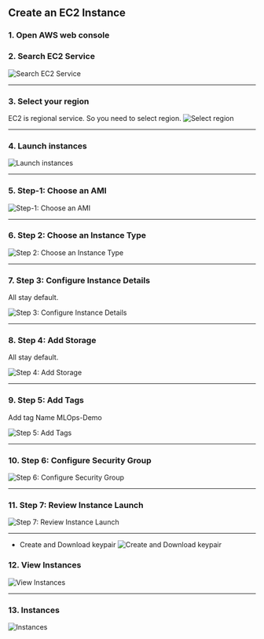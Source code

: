 

## Create an EC2 Instance
### 1. Open AWS web console

### 2. Search EC2 Service
![Search EC2 Service](images/01_search_and_select_ec2.png 'Search EC2 Service')

----------------------------------------------------------------------------

### 3. Select your region
EC2 is regional service. So you need to select region.
![Select region](images/02_select_region.png 'Select region')

----------------------------------------------------------------------------

### 4. Launch instances
![Launch instances](images/03_launch_instances.png 'Launch instances')

----------------------------------------------------------------------------

### 5. Step-1: Choose an AMI
![Step-1: Choose an AMI](images/04_choose_an_ami.png 'Step-1: Choose an AMI')

----------------------------------------------------------------------------

### 6. Step 2: Choose an Instance Type
![Step 2: Choose an Instance Type](images/05_choose_an_instance_type.png 'Step 2: Choose an Instance Type')

----------------------------------------------------------------------------

### 7. Step 3: Configure Instance Details
All stay default.

![Step 3: Configure Instance Details](images/06_configure_instance_details.png 'Step 3: Configure Instance Details')

----------------------------------------------------------------------------

### 8. Step 4: Add Storage

All stay default.

![Step 4: Add Storage](images/07_add_storage.png 'Step 4: Add Storage')

----------------------------------------------------------------------------

### 9. Step 5: Add Tags

Add tag Name MLOps-Demo

![Step 5: Add Tags](images/08_add_tags.png 'Step 5: Add Tags')


----------------------------------------------------------------------------

### 10. Step 6: Configure Security Group
![Step 6: Configure Security Group](images/09_configure_security_group.png 'Step 6: Configure Security Group')

----------------------------------------------------------------------------

### 11. Step 7: Review Instance Launch
![Step 7: Review Instance Launch](images/10_review_and_launch.png 'Step 7: Review Instance Launch')

----------------------------------------------------------------------------

- Create and Download keypair
![Create and Download keypair](images/11_download_keypair.png 'Create and Download keypair')


### 12. View Instances
![View Instances](images/12_view_instance.png 'View Instances')

----------------------------------------------------------------------------

### 13. Instances
![Instances](images/13_instances.png 'Instances')
